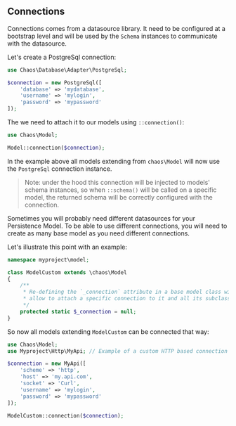 ## Connections

Connections comes from a datasource library. It need to be configured at a bootstrap level and will be used by the `Schema` instances to communicate with the datasource.

Let's create a PostgreSql connection:

```php
use Chaos\Database\Adapter\PostgreSql;

$connection = new PostgreSql([
    'database' => 'mydatabase',
    'username' => 'mylogin',
    'password' => 'mypassword'
]);
```

The we need to attach it to our models using `::connection()`:

```php
use Chaos\Model;

Model::connection($connection);
```

In the example above all models extending from `chaos\Model` will now use the `PostgreSql` connection instance.

> Note: under the hood this connection will be injected to models' schema instances, so when `::schema()` will be called on a specific model, the returned schema will be correctly configured with the connection.

Sometimes you will probably need different datasources for your Persistence Model. To be able to use different connections, you will need to create as many base model as you need different connections.

Let's illustrate this point with an example:

```php
namespace myproject\model;

class ModelCustom extends \chaos\Model
{
    /**
     * Re-defining the `_connection` attribute in a base model class will
     * allow to attach a specific connection to it and all its subclasses.
     */
    protected static $_connection = null;
}
```

So now all models extending `ModelCustom` can be connected that way:

```php
use Chaos\Model;
use Myproject\Http\MyApi; // Example of a custom HTTP based connection

$connection = new MyApi([
    'scheme' => 'http',
    'host' => 'my.api.com',
    'socket' => 'Curl',
    'username' => 'mylogin',
    'password' => 'mypassword'
]);

ModelCustom::connection($connection);
```
